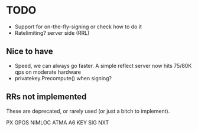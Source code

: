# TODO

* Support for on-the-fly-signing or check how to do it
* Ratelimiting? server side (RRL)

## Nice to have

* Speed, we can always go faster. A simple reflect server now hits 75/80K qps on
    moderate hardware
* privatekey.Precompute() when signing?

## RRs not implemented

These are deprecated, or rarely used (or just a bitch to implement).

PX
GPOS
NIMLOC
ATMA
A6
KEY
SIG
NXT

